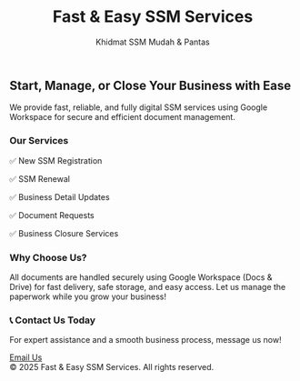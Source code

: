 <html lang="en">
<head>
  <meta charset="UTF-8" />
  <meta name="viewport" content="width=device-width, initial-scale=1.0" />
  <title>Fast & Easy SSM Services</title>
  <link href="https://cdn.jsdelivr.net/npm/tailwindcss@2.2.19/dist/tailwind.min.css" rel="stylesheet">
</head>
<body class="bg-gray-50 text-gray-800">
  <!-- Header -->
  <header class="bg-blue-600 text-white py-6">
    <div class="container mx-auto text-center">
      <h1 class="text-3xl font-bold">Fast & Easy SSM Services</h1>
      <p class="text-lg mt-2">Khidmat SSM Mudah & Pantas</p>
    </div>
  </header>

  <!-- Hero Section -->
  <section class="py-10 text-center bg-white">
    <div class="container mx-auto">
      <h2 class="text-2xl font-semibold mb-4">Start, Manage, or Close Your Business with Ease</h2>
      <p class="text-gray-600 max-w-xl mx-auto">
        We provide fast, reliable, and fully digital SSM services using Google Workspace for secure and efficient document management.
      </p>
    </div>
  </section>

  <!-- Services Section -->
  <section class="py-10 bg-gray-100">
    <div class="container mx-auto">
      <h3 class="text-xl font-bold text-center mb-6">Our Services</h3>
      <div class="grid grid-cols-1 md:grid-cols-2 lg:grid-cols-3 gap-6">
        <div class="bg-white p-5 rounded shadow">
          <p class="text-lg">✅ New SSM Registration</p>
        </div>
        <div class="bg-white p-5 rounded shadow">
          <p class="text-lg">✅ SSM Renewal</p>
        </div>
        <div class="bg-white p-5 rounded shadow">
          <p class="text-lg">✅ Business Detail Updates</p>
        </div>
        <div class="bg-white p-5 rounded shadow">
          <p class="text-lg">✅ Document Requests</p>
        </div>
        <div class="bg-white p-5 rounded shadow">
          <p class="text-lg">✅ Business Closure Services</p>
        </div>
      </div>
    </div>
  </section>

  <!-- Benefits Section -->
  <section class="py-10 bg-white">
    <div class="container mx-auto text-center">
      <h3 class="text-xl font-semibold mb-4">Why Choose Us?</h3>
      <p class="text-gray-600 max-w-xl mx-auto">
        All documents are handled securely using Google Workspace (Docs & Drive) for fast delivery, safe storage, and easy access. Let us manage the paperwork while you grow your business!
      </p>
    </div>
  </section>

  <!-- Contact Section -->
  <section class="py-10 bg-blue-600 text-white">
    <div class="container mx-auto text-center">
      <h3 class="text-xl font-bold mb-4">📞 Contact Us Today</h3>
      <p class="text-lg">For expert assistance and a smooth business process, message us now!</p>
      <a href="mailto:your@email.com" class="mt-4 inline-block bg-white text-blue-600 px-6 py-2 rounded font-semibold">Email Us</a>
    </div>
  </section>

  <!-- Footer -->
  <footer class="py-4 bg-gray-800 text-center text-white text-sm">
    &copy; 2025 Fast & Easy SSM Services. All rights reserved.
  </footer>
</body>
</html>
